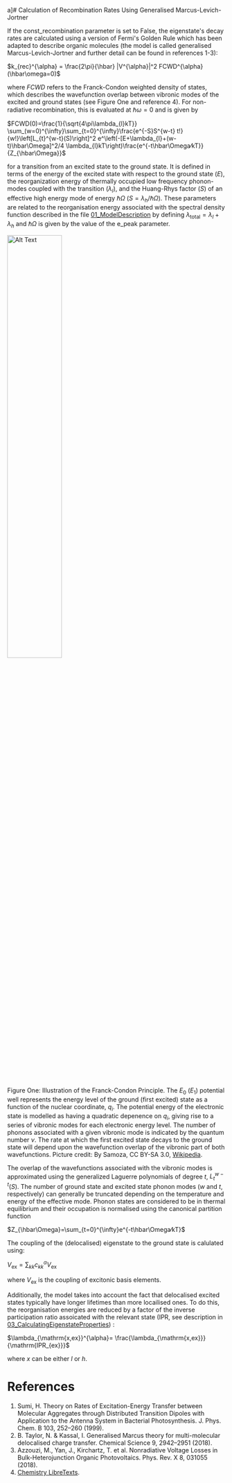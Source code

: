 a]# Calculation of Recombination Rates Using Generalised Marcus-Levich-Jortner

If the const_recombination parameter is set to False, the eigenstate's decay rates are calculated using a version of Fermi's Golden Rule which has been adapted to describe organic molecules (the model is called generalised Marcus-Levich-Jortner and further detail can be found in references 1-3):

$k_{rec}^{\alpha} = \frac{2\pi}{\hbar} |V^{\alpha}|^2 FCWD^{\alpha}(\hbar\omega=0)$

where $FCWD$ refers to the Franck-Condon weighted density of states, which describes the wavefunction overlap between vibronic modes of the excited and ground states (see Figure One and reference 4). For non-radiative recombination, this is evaluated at $\hbar\omega = 0$ and is given by

$FCWD(0)=\frac{1}{\sqrt{4\pi\lambda_{l}kT}} \sum_(w=0)^{\infty}\sum_{t=0}^{\infty}\frac{e^{-S}S^{w-t} t!}{w!}\left[L_{t}^{w-t}(S)\right]^2 e^\left(-[E+\lambda_{l}+(w-t)\hbar\Omega]^2/4 \lambda_{l}kT\right)\frac{e^{-t\hbar\Omega⁄kT}}{Z_{\hbar\Omega}}$

for a transition from an excited state to the ground state. It is defined in terms of the energy of the excited state with respect to the ground state ($E$), the reorganization energy of thermally occupied low frequency phonon-modes coupled with the transition ($\lambda_{l}$), and the Huang-Rhys factor ($S$) of an effective high energy mode of energy $\hbar\Omega$ ($S = \lambda_{h}/\hbar\Omega$). These parameters are related to the reorganisation energy associated with the spectral density function described in the file [01_ModelDescription](01_ModelDescription.md) by defining $\lambda_{\mathrm{total}} = \lambda_{l} + \lambda_{h}$ and $\hbar\Omega$ is given by the value of the e_peak parameter. 

<img src="https://github.com/user-attachments/assets/64880c22-bd9d-4690-ad0c-0c7705dee72d" alt="Alt Text" style="width:50%; height:auto;">

Figure One: Illustration of the Franck-Condon Principle. The $E_0$ ($E_1$) potential well represents the energy level of the ground (first excited) state as a function of the nuclear coordinate, $q_i$. The potential energy of the electronic state is modelled as having a quadratic depenence on $q_i$, giving rise to a series of vibronic modes for each electronic energy level. The number of phonons associated with a given vibronic mode is indicated by the quantum number $\nu$. The rate at which the first excited state decays to the ground state will depend upon the wavefunction overlap of the vibronic part of both wavefunctions. Picture credit: By Samoza, CC BY-SA 3.0, [Wikipedia](https://commons.wikimedia.org/w/index.php?curid=33461268). 

The overlap of the wavefunctions associated with the vibronic modes is approximated using the generalized Laguerre polynomials of degree $t$, $L_{t}^{w-t}(S)$. The number of ground state and excited state phonon modes ($w$ and $t$, respectively) can generally be truncated depending on the temperature and energy of the effective mode. Phonon states are considered to be in thermal equilibrium and their occupation is normalised using the canonical partition function

$Z_{\hbar\Omega}=\sum_{t=0}^{\infty}e^{-t\hbar\Omega⁄kT}$

The coupling of the (delocalised) eigenstate to the ground state is calulated using:

$V_{\mathrm{ex}} = \sum_{kk}c_{kk}^{\alpha}V_{\mathrm{ex}}$

where $V_{\mathrm{ex}}$ is the coupling of excitonic basis elements. 

Additionally, the model takes into account the fact that delocalised excited states typically have longer lifetimes than more locailised ones. To do this, the reorganisation energies are reduced by a factor of the inverse participation ratio assoicated with the relevant state ($\mathrm{IPR}$, see description in [03_CalculatingEigenstateProperties](03_CalculatingEigenstateProperties.md)) :

$\lambda_{\mathrm{x,ex}}^{\alpha}= \frac{\lambda_{\mathrm{x,ex}}}{\mathrm{IPR_{ex}}}$

where $x$ can be either $l$ or $h$. 

# References
1) Sumi, H. Theory on Rates of Excitation-Energy Transfer between Molecular Aggregates through Distributed Transition Dipoles with Application to the Antenna System in Bacterial Photosynthesis. J. Phys. Chem. B 103, 252–260 (1999).
2) B. Taylor, N. & Kassal, I. Generalised Marcus theory for multi-molecular delocalised charge transfer. Chemical Science 9, 2942–2951 (2018).
3) Azzouzi, M., Yan, J., Kirchartz, T. et al. Nonradiative Voltage Losses in Bulk-Heterojunction Organic Photovoltaics. Phys. Rev. X 8, 031055 (2018).
4) [Chemistry LibreTexts](https://chem.libretexts.org/Courses/Pacific_Union_College/Quantum_Chemistry/13%3A_Molecular_Spectroscopy/13.07%3A_The_Franck-Condon_Principle). 

